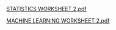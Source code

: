 
[STATISTICS WORKSHEET 2.pdf](https://github.com/ritix13/Internship/files/10891647/STATISTICS.WORKSHEET.2.pdf)


[MACHINE LEARNING WORKSHEET 2.pdf](https://github.com/ritix13/Internship/files/10891648/MACHINE.LEARNING.WORKSHEET.2.pdf)
